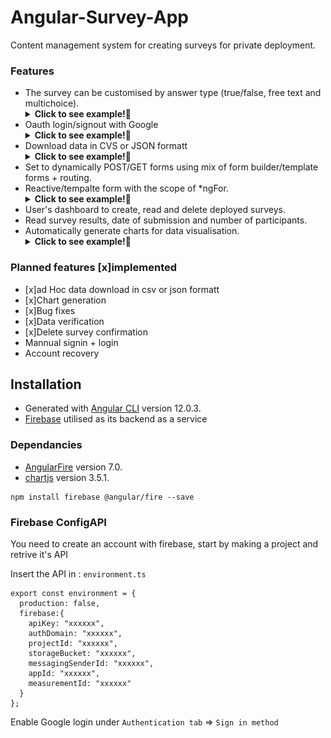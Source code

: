 # Angular-Survey-App
Content management system for creating surveys for private deployment. 

### Features 

* The survey can be customised by answer type (true/false, free text and multichoice). 
  <details>
  <summary><b>Click to see example!&#x1F53B;</b></summary>
  <img src = "https://github.com/CPKVG/Survey-App-Firebase-Angular/blob/main/src/images/readMe_gifs/survey_create_example.gif" alt="survey create example" width = "60%">
  </details>
* Oauth login/signout with Google 
  <details>
  <summary><b>Click to see example!&#x1F53B;</b></summary>
  <img src="https://github.com/CPKVG/Survey-App-Firebase-Angular/blob/main/src/images/readMe_gifs/signin-0auth.gif" alt="signin-0auth example" width="75%">
  </details>
* Download data in CVS or JSON formatt 
  <details>
  <summary><b>Click to see example!&#x1F53B;</b></summary>
  <img src="https://github.com/CPKVG/Survey-App-Firebase-Angular/blob/main/src/images/readMe_gifs/survey_download_and_del_example.gif" alt="download & del example" width = "80%">
  </details>
* Set to dynamically POST/GET forms using mix of form builder/template forms + routing.
* Reactive/tempalte form with the scope of *ngFor.
  <details>
  <summary><b>Click to see example!&#x1F53B;</b></summary>
  <img src="https://github.com/CPKVG/Survey-App-Firebase-Angular/blob/main/src/images/readMe_gifs/survey_user_input_example.gif" alt="survey user input example" width = "80%">
  </details>
* User's dashboard to create, read and delete deployed surveys.
* Read survey results, date of submission and number of participants.
* Automatically generate charts for data visualisation. 
  <details>
  <summary><b>Click to see example!&#x1F53B;</b></summary>
  <img src="https://github.com/CPKVG/Survey-App-Firebase-Angular/blob/main/src/images/readMe_gifs/survey_dashboard_example.gif" alt = "survey dashboard example" width = "80%">
  </details>

### Planned features [x]implemented
* [x]ad Hoc data download in csv or json formatt 
* [x]Chart generation 
* [x]Bug fixes
* [x]Data verification 
* [x]Delete survey confirmation 
* Mannual signin + login 
* Account recovery 

## Installation
* Generated with [Angular CLI](https://github.com/angular/angular-cli) version 12.0.3.
* [Firebase](https://firebase.google.com/) utilised as its backend as a service
### Dependancies
* [AngularFire](https://github.com/angular/angularfire) version 7.0.
* [chartjs](https://github.com/chartjs/Chart.js/releases/tag/v3.5.1) version 3.5.1.

```
npm install firebase @angular/fire --save
```

### Firebase ConfigAPI

You need to create an account with firebase, start by making a project and retrive it's API

Insert the API in : ```environment.ts```

```
export const environment = {
  production: false,
  firebase:{
    apiKey: "xxxxxx",
    authDomain: "xxxxxx",
    projectId: "xxxxxx",
    storageBucket: "xxxxxx",
    messagingSenderId: "xxxxxx",
    appId: "xxxxxx",
    measurementId: "xxxxxx"
  }
};
```
Enable Google login under `Authentication tab` => `Sign in method`

